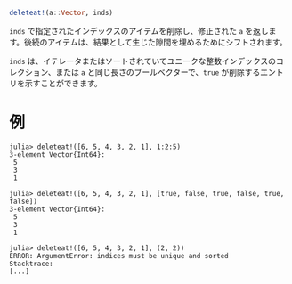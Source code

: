 ```julia
deleteat!(a::Vector, inds)
```

`inds` で指定されたインデックスのアイテムを削除し、修正された `a` を返します。後続のアイテムは、結果として生じた隙間を埋めるためにシフトされます。

`inds` は、イテレータまたはソートされていてユニークな整数インデックスのコレクション、または `a` と同じ長さのブールベクターで、`true` が削除するエントリを示すことができます。

# 例

```jldoctest
julia> deleteat!([6, 5, 4, 3, 2, 1], 1:2:5)
3-element Vector{Int64}:
 5
 3
 1

julia> deleteat!([6, 5, 4, 3, 2, 1], [true, false, true, false, true, false])
3-element Vector{Int64}:
 5
 3
 1

julia> deleteat!([6, 5, 4, 3, 2, 1], (2, 2))
ERROR: ArgumentError: indices must be unique and sorted
Stacktrace:
[...]
```

